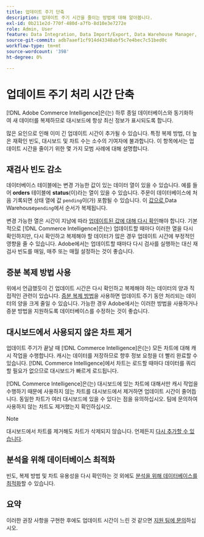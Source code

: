 ```yaml
---
title: 업데이트 주기 단축
description: 업데이트 주기 시간을 줄이는 방법에 대해 알아봅니다.
exl-id: 0b211e2d-770f-480d-a7fb-8d10e3e7272e
role: Admin, User
feature: Data Integration, Data Import/Export, Data Warehouse Manager, Dashboards
source-git-commit: adb7aaef1cf914d43348abf5c7e4bec7c51bed0c
workflow-type: tm+mt
source-wordcount: '398'
ht-degree: 0%

---
```


# 업데이트 주기 처리 시간 단축

[!DNL Adobe Commerce Intelligence]은(는) 하루 종일 데이터베이스와 동기화하여 새 데이터를 복제하므로 대시보드에 항상 최신 정보가 표시되도록 합니다.

많은 요인으로 인해 이미 긴 업데이트 시간이 추가될 수 있습니다. 특정 복제 방법, 더 높은 재확인 빈도, 대시보드 및 차트 수는 소수의 기여자에 불과합니다. 이 항목에서는 업데이트 시간을 줄이기 위한 몇 가지 모범 사례에 대해 설명합니다.

## 재검사 빈도 감소

데이터베이스 테이블에는 변경 가능한 값이 있는 데이터 열이 있을 수 있습니다. 예를 들어 **orders** 테이블에 **status**(이)라는 열이 있을 수 있습니다. 주문이 데이터베이스에 처음 기록되면 상태 열에 값 `pending`이(가) 포함될 수 있습니다. 이 [ 값으로 ](../data-analyst/data-warehouse-mgr/tour-dwm.md)Data Warehouse`pending`에서 순서가 복제됩니다.

변경 가능한 열은 시간이 지남에 따라 [업데이트된 값에 대해 다시 확인](../data-analyst/data-warehouse-mgr/cfg-data-rechecks.md)해야 합니다. 기본적으로 [!DNL Commerce Intelligence]은(는) 업데이트할 때마다 이러한 열을 다시 확인하지만, 다시 확인하고 복제해야 할 데이터가 많은 경우 업데이트 시간에 부정적인 영향을 줄 수 있습니다. Adobe에서는 업데이트할 때마다 다시 검사를 실행하는 대신 재검사 빈도를 매일, 매주 또는 매월 설정하는 것이 좋습니다.

## 증분 복제 방법 사용

위에서 언급했듯이 긴 업데이트 시간은 다시 확인하고 복제해야 하는 데이터의 양과 직접적인 관련이 있습니다. [증분 복제 방법](../data-analyst/data-warehouse-mgr/cfg-replication-methods.md)을 사용하면 업데이트 주기 동안 처리되는 데이터의 양을 크게 줄일 수 있습니다. 가능한 경우 Adobe에서는 이러한 방법을 사용하거나 증분 방법을 지원하도록 데이터베이스를 수정하는 것이 좋습니다.

## 대시보드에서 사용되지 않은 차트 제거

업데이트 주기가 끝날 때 [!DNL Commerce Intelligence]은(는) 모든 차트에 대해 캐시 작업을 수행합니다. 캐시는 데이터를 저장하므로 향후 정보 요청을 더 빨리 완료할 수 있습니다. [!DNL Commerce Intelligence]에서 차트는 로드할 때마다 데이터를 쿼리할 필요가 없으므로 대시보드가 빠르게 로드됩니다.

[!DNL Commerce Intelligence]은(는) 대시보드에 있는 차트에 대해서만 캐시 작업을 수행하기 때문에 사용하지 않는 차트를 대시보드에서 제거하면 업데이트 시간이 줄어듭니다. 동일한 차트가 여러 대시보드에 있을 수 있다는 점을 유의하십시오. 팀에 문의하여 사용하지 않는 차트도 제거했는지 확인하십시오.

>[!NOTE]
>
>대시보드에서 차트를 제거해도 차트가 삭제되지 않습니다. 언제든지 [다시 추가할 수 있습니다](../data-user/dashboards/add-charts-dashboard.md).

## 분석을 위해 데이터베이스 최적화

빈도, 복제 방법 및 차트 유용성을 다시 확인하는 것 외에도 [분석을 위해 데이터베이스를 최적화](../best-practices/opt-db-analysis.md)할 수 있습니다.

## 요약

이러한 권장 사항을 구현한 후에도 업데이트 시간이 느린 것 같으면 [지원 팀에 문의](https://experienceleague.adobe.com/docs/commerce-knowledge-base/kb/troubleshooting/miscellaneous/mbi-service-policies.html?lang=ko)하십시오.
